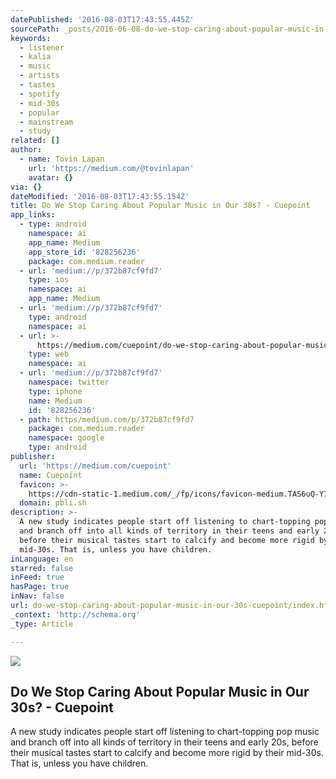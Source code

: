 ```yaml
---
datePublished: '2016-08-03T17:43:55.445Z'
sourcePath: _posts/2016-06-08-do-we-stop-caring-about-popular-music-in-our-30s-cuepoint.md
keywords:
  - listener
  - kalia
  - music
  - artists
  - tastes
  - spotify
  - mid-30s
  - popular
  - mainstream
  - study
related: []
author:
  - name: Tovin Lapan
    url: 'https://medium.com/@tovinlapan'
    avatar: {}
via: {}
dateModified: '2016-08-03T17:43:55.154Z'
title: Do We Stop Caring About Popular Music in Our 30s? - Cuepoint
app_links:
  - type: android
    namespace: ai
    app_name: Medium
    app_store_id: '828256236'
    package: com.medium.reader
  - url: 'medium://p/372b87cf9fd7'
    type: ios
    namespace: ai
    app_name: Medium
  - url: 'medium://p/372b87cf9fd7'
    type: android
    namespace: ai
  - url: >-
      https://medium.com/cuepoint/do-we-stop-caring-about-popular-music-in-our-30s-372b87cf9fd7
    type: web
    namespace: ai
  - url: 'medium://p/372b87cf9fd7'
    namespace: twitter
    type: iphone
    name: Medium
    id: '828256236'
  - path: https/medium.com/p/372b87cf9fd7
    package: com.medium.reader
    namespace: google
    type: android
publisher:
  url: 'https://medium.com/cuepoint'
  name: Cuepoint
  favicon: >-
    https://cdn-static-1.medium.com/_/fp/icons/favicon-medium.TAS6uQ-Y7kcKgi0xjcYHXw.ico
  domain: pbli.sh
description: >-
  A new study indicates people start off listening to chart-topping pop music
  and branch off into all kinds of territory in their teens and early 20s,
  before their musical tastes start to calcify and become more rigid by their
  mid-30s. That is, unless you have children.
inLanguage: en
starred: false
inFeed: true
hasPage: true
inNav: false
url: do-we-stop-caring-about-popular-music-in-our-30s-cuepoint/index.html
_context: 'http://schema.org'
_type: Article

---
```

<article style=""><img src="https://s3-us-west-2.amazonaws.com/the-grid-img/p/2fa7b274580ecf4d9134b42ee20ac7995d3b24a2.png" /><h1>Do We Stop Caring About Popular Music in Our 30s? - Cuepoint</h1><p>A new study indicates people start off listening to chart-topping pop music and branch off into all kinds of territory in their teens and early 20s, before their musical tastes start to calcify and become more rigid by their mid-30s. That is, unless you have children.</p></article>